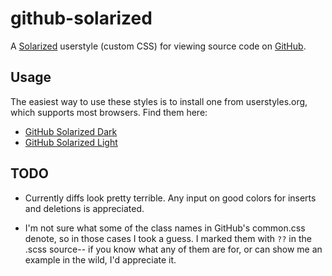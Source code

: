 github-solarized
================
A [Solarized][1] userstyle (custom CSS) for viewing source code on [GitHub][2].

[1]: http://ethanschoonover.com/solarized
[2]: http://github.com/

Usage
-----
The easiest way to use these styles is to install one from userstyles.org,
which supports most browsers. Find them here:

* [GitHub Solarized Dark][3]
* [GitHub Solarized Light][4]

[3]: http://userstyles.org/styles/46850/github-solarized-dark
[4]: http://userstyles.org/styles/46851/github-solarized-light

TODO
----
* Currently diffs look pretty terrible. Any input on good colors for inserts and
  deletions is appreciated.
  
* I'm not sure what some of the class names in GitHub's common.css denote, so
  in those cases I took a guess. I marked them with `??` in the .scss source--
  if you know what any of them are for, or can show me an example in the wild,
  I'd appreciate it.
